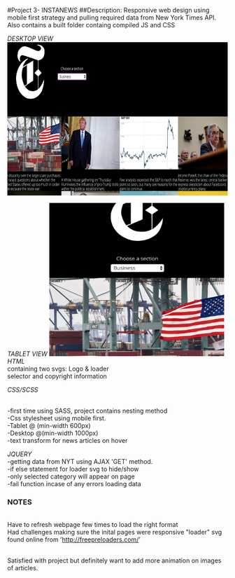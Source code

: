 #Project 3- INSTANEWS
##Description: Responsive web design using mobile first strategy and pulling required data from New York Times API. Also contains a built folder containg compiled JS and CSS

*DESKTOP VIEW*
<img src="images/desktop.png" width ="900px" height="350px"/>
<br>

*TABLET VIEW*
<img src="images/tablet.png" width ="400px" height="350px"/>
<br>
*HTML*
<br>containing two svgs: Logo & loader 
<br>selector and copyright information

*CSS/SCSS*

<br>-first time using SASS, project contains nesting method
<br>-Css stylesheet using mobile first.
<br>-Tablet @ (min-width 600px)
<br>-Desktop @(min-width 1000px)
<br>-text transform for news articles on hover

*JQUERY*
<br>-getting data from NYT using AJAX 'GET' method.
<br>-if else statement for loader svg to hide/show
<br>-only selected category will appear on page
<br>-fail function incase of any errors loading data


### NOTES
<br>Have to refresh webpage few times to load the right format
<br>Had challenges making sure the inital pages were responsive
"loader" svg found online from 'http://freepreloaders.com/'

<br>Satisfied with project but definitely want to add more animation on images of articles.
